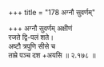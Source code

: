 +++
title = "178 अग्नौ सुवर्णम्"

+++
अग्नौ सुवर्णम् अक्षीणं  
रजते द्वि-पलं शते।  
अष्टौ त्रपुणि सीसे च  
ताम्रे पञ्च दश +अयसि  ॥ २.१७८ ॥